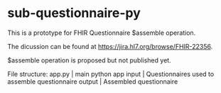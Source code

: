# sub-questionnaire-py
This is a prototype for FHIR Questionnaire $assemble operation.

The dicussion can be found at https://jira.hl7.org/browse/FHIR-22356.

$assemble operation is proposed but not published yet.

File structure:
app.py | main python app 
input | Questionnaires used to assemble questionnaire
output | Assembled questionnaire
